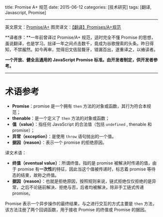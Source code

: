 title: Promise A+ 规范
date: 2015-06-12
categories: [技术研究]
tags: [翻译, Javascript, Promise]

---
英文原文：[Promise/A+](https://promisesaplus.com/)
图灵译文：[【翻译】Promises/A+规范](http://www.ituring.com.cn/article/66566)

**译者序：**一年前曾译过 Promise/A+ 规范，适时完全不懂 Promise 的思想，虽说翻译，也是学习。拙译一年之间点击数千，竟成为谷歌搜索的头条。昨日得知，不禁赧然。如今再审，觉得旧文佶屈聱牙，错漏百出，遂重译之，以飨读者。

<!--more-->

**一个开放、健全且通用的 JavaScript Promise 标准。由开发者制定，供开发者参考。**

---

# 术语参考

- **Promise**：promise 是一个拥有 `then` 方法的对象或函数，其行为符合本规范；
- **thenable**：是一个定义了 `then` 方法的对象或函数；
- **值（value）**：指任何 JavaScript 的合法值（包括 `undefined` , thenable 和 promise）；
- **异常（exception）**：是使用 `throw` 语句抛出的一个值。
- **据因（reason）**：表示一个 promise 的拒绝原因。

译文术语：

- **终值（eventual value）**：所谓终值，指的是 promise 被解决时传递的值，由于 promise 有**一次性**的特征，因此当这个值被传递时，标志着 promise 等待态的结束，故称之终值。
- **据因（reason）**：也就是拒绝原因，按照规则来说，链式拒绝仅仅拒绝的是异常，之后不论链前解决、拒绝与否，后者均被解决，除非手工链式传递 promise。

Promise 表示一个异步操作的最终结果，与之进行交互的方式主要是 `then` 方法，该方法注册了两个回调函数，用于接收 Promise 的终值或 Promise 的据因。